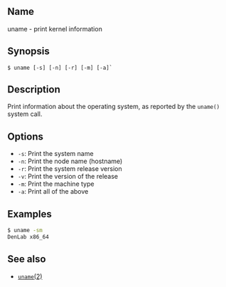 ## Name

uname - print kernel information

## Synopsis

```**sh
$ uname [-s] [-n] [-r] [-m] [-a]`
```

## Description

Print information about the operating system, as reported by the `uname()`
system call.

## Options

-   `-s`: Print the system name
-   `-n`: Print the node name (hostname)
-   `-r`: Print the system release version
-   `-v`: Print the version of the release
-   `-m`: Print the machine type
-   `-a`: Print all of the above

## Examples

```sh
$ uname -sm
DenLab x86_64
```

## See also

-   [`uname`(2)](help://man/2/uname)
